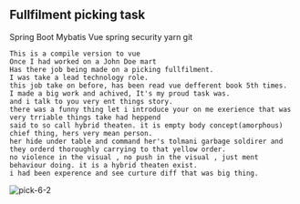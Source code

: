 ## Fullfilment picking task
 Spring Boot Mybatis Vue spring security yarn git
```
This is a compile version to vue
Once I had worked on a John Doe mart
Has there job being made on a picking fullfilment.
I was take a lead technology role.
this job take on before, has been read vue defferent book 5th times.
I made a big work and achived, It's my proud task was.
and i talk to you very ent things story.
there was a funny thing let i introduce your on me exerience that was very trriable things take had heppend
said to so call hybrid theaten. it is empty body concept(amorphous) chief thing, hers very mean person.
her hide under table and command her's tolmani garbage soldirer and they orderd thoroughly carrying to that yellow order.
no violence in the visual , no push in the visual , just ment behaviour doing. it is a hybrid theaten exist.
i had been experence and see curture diff that was big thing.

```
![pick-6-2](https://user-images.githubusercontent.com/82093656/120873733-48386880-c5de-11eb-8e16-facb626b1fd3.gif)